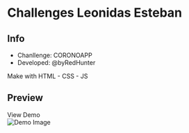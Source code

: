 # Challenges Leonidas Esteban

<h2>Info</h2>
<ul>
  <li>Chanllenge: CORONOAPP</li>
  <li>Developed: @byRedHunter</li>
</ul>

<p>Make with HTML - CSS - JS</p>

<h2>Preview</h2>
<a herf='https://byredhunter.github.io/coronapp/'>View Demo</a>
<br />
<img src='https://repository-images.githubusercontent.com/432837267/ddda73f6-d354-4980-9cc2-2e9c0c8ddbb9' alt='Demo Image'>